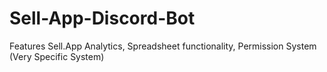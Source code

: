 # Sell-App-Discord-Bot
Features Sell.App Analytics, Spreadsheet functionality, Permission System (Very Specific System)
